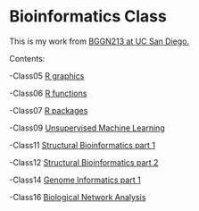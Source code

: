 # Bioinformatics Class
This is my work from [BGGN213 at UC San Diego.](https://bioboot.github.io/bggn213_F19/) 

Contents: 

-Class05 [R graphics](https://github.com/jlbaer/BGGN-213/blob/master/Class05/class05.md)

-Class06 [R functions](https://github.com/jlbaer/BGGN-213/blob/master/Class06/Class06/Class06knit.md)

-Class07 [R packages](https://github.com/jlbaer/BGGN-213/blob/master/Class07/Class07.md)

-Class09 [Unsupervised Machine Learning](https://github.com/jlbaer/BGGN-213/blob/master/Class%2009/Class-09.md)

-Class11 [Structural Bioinformatics part 1](https://github.com/jlbaer/BGGN-213/blob/master/Class%2011.Rmd)

-Class12 [Structural Bioinformatics part 2](https://github.com/jlbaer/BGGN-213/blob/master/Class_12_total/Class-12.md)

-Class14 [Genome Informatics part 1](https://github.com/jlbaer/BGGN-213/blob/master/Class%2014/Class-14.md)

-Class16 [Biological Network Analysis](https://github.com/jlbaer/BGGN-213/blob/master/Class%2016/Class-16.Rmd)
